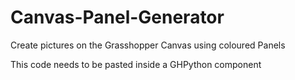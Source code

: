 # Canvas-Panel-Generator
Create pictures on the Grasshopper Canvas using coloured Panels

This code needs to be pasted inside a GHPython component
